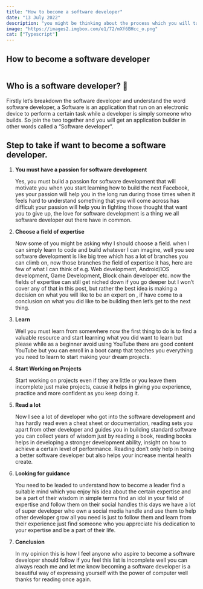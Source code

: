 ```yaml
---
title: "How to become a software developer"
date: "13 July 2022"
description: "you might be thinking about the process which you will take to start your software development career well i have something that just might help you find your stand."
image: "https://images2.imgbox.com/e1/72/mXf6BHcc_o.png"
cat: ["Typescript"]
---
```


<h2 class="blog-title">How to become a software developer</h2>

<div class="blog-image">
  <img src="https://images2.imgbox.com/e1/72/mXf6BHcc_o.png" alt="">
  <!-- <text>Image from wallpareflare<text> -->
</div>

<h2 class="blog-title small">Who is a software developer? 🚀</h2>

<p>
Firstly let’s breakdown the software developer and understand the word software developer, a Software is an application that run on an electronic device to perform a certain task while a developer is simply someone who builds. So join the two together and you will get an application builder in other words called a “Software developer”.
</p>

<h2 class="blog-title small">Step to take if want to become a software developer.</h2>

<ol>
  <li>
  <p><strong>You must have a passion for software development</strong>

Yes, you must build a passion for software development that will motivate you when you start learning how to build the next Facebook, yes your passion will help you in the long run during those times when it feels hard to understand something that you will come across has difficult your passion will help you in fighting those thought that want you to give up, the love for software development is a thing we all software developer out there have in common.</p >

  </li>
  <li>
  <p><strong>Choose a field of expertise</strong> 
  
  Now some of you might be asking why I should choose a field. when I can simply learn to code and build whatever I can imagine, well you see software development is like big tree which has a lot of branches you can climb on,  now those branches the field of expertise it has, here are few  of what I can think of e.g. Web development, Android/IOS development, Game Development, Block chain developer etc. now the fields of expertise can still get niched down if you go deeper  but I won’t cover any of that in this post, but rather the best idea is making a decision on what you will like to be an expert on , if have come to a conclusion on what you did like to be building then let’s get  to the next thing. </p>

  </li>
  <li>
  <p><strong>Learn</strong> 
  
Well you must learn from somewhere now the first thing to do is to find a valuable resource and start learning what you did want to learn but please while as a beginner avoid using YouTube there are good content YouTube but you can enroll in a boot camp that teaches you everything you need to learn to start making your dream projects.</p>

  </li>
  <li>
  <p><strong>Start Working on Projects  </strong> 
  
Start working on projects even if they are little or you leave them incomplete just make projects, cause it helps in giving you experience, practice and more confident as you keep doing it.</p>

  </li>
  <li>
  <p><strong>Read a lot</strong>

Now I see a lot of developer who got into the software development and has hardly read even a cheat sheet or documentation, reading sets you apart from other developer and guides you in building standard software you can collect years of wisdom just by reading a book, reading books helps in developing a stronger development ability, insight on how to achieve a certain level of performance. Reading don’t only help in being a better software developer but also helps your increase mental health create.

</p>

  </li>
  <li>
  <p><strong>Looking for guidance</strong>

You need to be leaded to understand how to become a leader find a suitable mind which you enjoy his idea about the certain expertise and be a part of their wisdom in simple terms find an idol in your field of expertise and follow them on their social handles this days we have a lot of super developer who own a social media handle and use them to help other developer grow all you need is just to follow them and learn from their experience just find someone who you appreciate his dedication to your expertise and be a part of their life.

</p>

  </li>
  <li>
  <p><strong>Conclusion</strong>

In my opinion this is how I feel anyone who aspire to become a software developer should follow if you feel this list is incomplete well you can always reach me and let me know becoming a software developer is a beautiful way of expressing yourself with the power of computer well thanks for reading once again.

</p>

  </li>

<ol>
